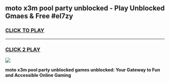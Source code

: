 
## moto x3m pool party unblocked - Play Unblocked Gmaes & Free #el7zy
<h3>
<a href="https://news.freeplayer.one?title=moto_x3m_pool_party_unblocked&ref=26F">CLICK TO PLAY</a></h3>
<hr>

<h3>
<a href="https://news.freeplayer.one?title=moto_x3m_pool_party_unblocked&ref=26F">CLICK 2 PLAY</a>
  
</h3>

<a href="https://news.freeplayer.one?title=moto_x3m_pool_party_unblocked&ref=26F/"><img src="https://clearcache.store/games.png"></a>


**moto x3m pool party unblocked games unblocked: Your Gateway to Fun and Accessible Online Gaming**
